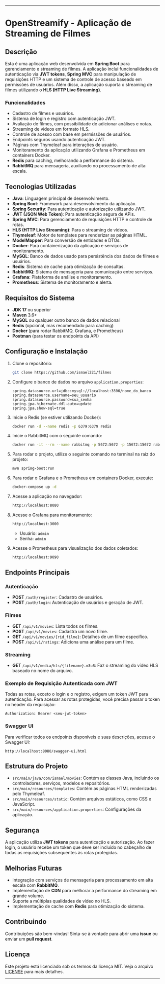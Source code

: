 
---

# OpenStreamify - Aplicação de Streaming de Filmes

## Descrição

Esta é uma aplicação web desenvolvida em **Spring Boot** para gerenciamento e streaming de filmes. A aplicação inclui funcionalidades de autenticação via **JWT tokens**, **Spring MVC** para manipulação de requisições HTTP e um sistema de controle de acesso baseado em permissões de usuários. Além disso, a aplicação suporta o streaming de filmes utilizando o **HLS (HTTP Live Streaming)**.

### Funcionalidades

- Cadastro de filmes e usuários.
- Sistema de login e registro com autenticação JWT.
- Avaliação de filmes, com possibilidade de adicionar análises e notas.
- Streaming de vídeos em formato HLS.
- Controle de acesso com base em permissões de usuários.
- Endpoints seguros usando autenticação JWT.
- Páginas com Thymeleaf para interações de usuário.
- Monitoramento da aplicação utilizando Grafana e Prometheus em containers Docker.
- **Redis** para caching, melhorando a performance do sistema.
- **RabbitMQ** para mensageria, auxiliando no processamento de alta escala.

## Tecnologias Utilizadas

- **Java**: Linguagem principal de desenvolvimento.
- **Spring Boot**: Framework para desenvolvimento da aplicação.
- **Spring Security**: Para autenticação e autorização utilizando JWT.
- **JWT (JSON Web Token)**: Para autenticação segura de APIs.
- **Spring MVC**: Para gerenciamento de requisições HTTP e controle de rotas.
- **HLS (HTTP Live Streaming)**: Para o streaming de vídeos.
- **Thymeleaf**: Motor de templates para renderizar as páginas HTML.
- **ModelMapper**: Para conversão de entidades e DTOs.
- **Docker**: Para containerização da aplicação e serviços de monitoramento.
- **MySQL**: Banco de dados usado para persistência dos dados de filmes e usuários.
- **Redis**: Sistema de cache para otimização de consultas.
- **RabbitMQ**: Sistema de mensageria para comunicação entre serviços.
- **Grafana**: Plataforma de análise e monitoramento.
- **Prometheus**: Sistema de monitoramento e alerta.

## Requisitos do Sistema

- **JDK 17** ou superior
- **Maven** 3.6+
- **MySQL** ou qualquer outro banco de dados relacional
- **Redis** (opcional, mas recomendado para caching)
- **Docker** (para rodar RabbitMQ, Grafana, e Prometheus)
- **Postman** (para testar os endpoints da API)

## Configuração e Instalação

1. Clone o repositório:
   ```bash
   git clone https://github.com/ismael221/filmes
   ```

2. Configure o banco de dados no arquivo `application.properties`:
   ```properties
   spring.datasource.url=jdbc:mysql://localhost:3306/nome_do_banco
   spring.datasource.username=seu_usuario
   spring.datasource.password=sua_senha
   spring.jpa.hibernate.ddl-auto=update
   spring.jpa.show-sql=true
   ```

3. Inicie o Redis (se estiver utilizando Docker):
   ```bash
   docker run -d --name redis -p 6379:6379 redis
   ```

4. Inicie o RabbitMQ com o seguinte comando:
   ```bash
   docker run -it --rm --name rabbitmq -p 5672:5672 -p 15672:15672 rabbitmq:3.13-management
   ```

5. Para rodar o projeto, utilize o seguinte comando no terminal na raiz do projeto:
   ```bash
   mvn spring-boot:run
   ```

6. Para rodar o Grafana e o Prometheus em containers Docker, execute:
   ```bash
   docker-compose up -d
   ```

7. Acesse a aplicação no navegador:
   ```bash
   http://localhost:8080
   ```

8. Acesse o Grafana para monitoramento:
   ```bash
   http://localhost:3000
   ```
   - Usuário: `admin`
   - Senha: `admin`

9. Acesse o Prometheus para visualização dos dados coletados:
   ```bash
   http://localhost:9090
   ```

## Endpoints Principais

### Autenticação

- **POST** `/auth/register`: Cadastro de usuários.
- **POST** `/auth/login`: Autenticação de usuários e geração de JWT.

### Filmes

- **GET** `/api/v1/movies`: Lista todos os filmes.
- **POST** `/api/v1/movies`: Cadastra um novo filme.
- **GET** `/api/v1/movies/{rid_filme}`: Detalhes de um filme específico.
- **POST** `/api/v1/ratings`: Adiciona uma análise para um filme.

### Streaming

- **GET** `/api/v1/media/hls/{filename}.m3u8`: Faz o streaming do vídeo HLS baseado no nome do arquivo.

### Exemplo de Requisição Autenticada com JWT

Todas as rotas, exceto o login e o registro, exigem um token JWT para autenticação. Para acessar as rotas protegidas, você precisa passar o token no header da requisição:

```http
Authorization: Bearer <seu-jwt-token>
```

### Swagger UI

Para verificar todos os endpoints disponíveis e suas descrições, acesse o Swagger UI:
```
http://localhost:8080/swagger-ui.html
```

## Estrutura do Projeto

- `src/main/java/com/ismael/movies`: Contém as classes Java, incluindo os controladores, serviços, modelos e repositórios.
- `src/main/resources/templates`: Contém as páginas HTML renderizadas pelo Thymeleaf.
- `src/main/resources/static`: Contém arquivos estáticos, como CSS e JavaScript.
- `src/main/resources/application.properties`: Configurações da aplicação.

## Segurança

A aplicação utiliza **JWT tokens** para autenticação e autorização. Ao fazer login, o usuário recebe um token que deve ser incluído no cabeçalho de todas as requisições subsequentes às rotas protegidas.

## Melhorias Futuras

- Integração com serviços de mensageria para processamento em alta escala com **RabbitMQ**.
- Implementação de **CDN** para melhorar a performance do streaming em grande volume.
- Suporte a múltiplas qualidades de vídeo no HLS.
- Implementação de cache com **Redis** para otimização do sistema.

## Contribuindo

Contribuições são bem-vindas! Sinta-se à vontade para abrir uma **issue** ou enviar um **pull request**.

## Licença

Este projeto está licenciado sob os termos da licença MIT. Veja o arquivo [LICENSE](./LICENSE) para mais detalhes.

---
